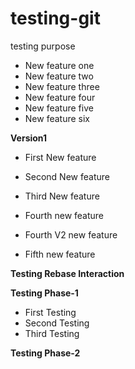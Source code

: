 # testing-git
testing purpose

* New feature one
* New feature two
* New feature three
* New feature four
* New feature five
* New feature six

**Version1**

* First New feature
* Second New feature
* Third New feature

* Fourth new feature
* Fourth V2 new feature
* Fifth new feature

**Testing Rebase Interaction**
	
**Testing Phase-1**
* First Testing
* Second Testing
* Third Testing
	
**Testing Phase-2**
	
